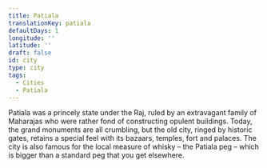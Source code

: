 ```yaml
---
title: Patiala
translationKey: patiala
defaultDays: 1
longitude: ''
latitude: ''
draft: false
id: city
type: city
tags:
  - Cities
  - Patiala
---
```

Patiala was a princely state under the Raj, ruled by an extravagant family of Maharajas who were rather fond of constructing opulent buildings. Today, the grand monuments are all crumbling, but the old city, ringed by historic gates, retains a special feel with its bazaars, temples, fort and palaces. The city is also famous for the local measure of whisky – the Patiala peg – which is bigger than a standard peg that you get elsewhere.